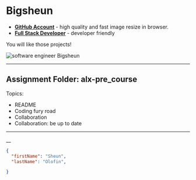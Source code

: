 
# Bigsheun

- __[GitHub Account](github.com/softraysjohn)__ - high quality and fast image resize in browser.
- __[Full Stack Developer](https://github.com/nodeca/babelfish/)__ - developer friendly


You will like those projects!


 ![software engineer Bigsheun](https://avatars.githubusercontent.com/u/88635898?s=40&v=4 "Developer Profile Picture")
___
## Assignment Folder: alx-pre_course

Topics:
 - README
 - Coding fury road
 - Collaboration
 - Collaboration: be up to date
___

__
```json
{
  "firstName": "Sheun",
  "lastName": "Olofin",

}
```

